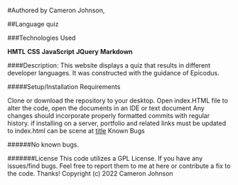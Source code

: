 #Authored by Cameron Johnson,

##Language quiz

###Technologies Used

**HMTL**
**CSS**
**JavaScript**
**JQuery**
**Markdown**

####Description: This website displays a quiz that results in different developer languages. It was constructed with the guidance of Epicodus.

#####Setup/Installation Requirements

Clone or download the repository to your desktop.
Open index.HTML file
to alter the code, open the documents in an IDE or text document
Any changes should incorporate properly formatted commits with regular history.
if installing on a server, portfolio and related links must be updated to index.html
can be scene at [title](https://github.com/Cameronjohnson30/language-quiz.git)
Known Bugs

######No known bugs.

#######License This code utilizes a GPL License. If you have any issues/find bugs. Feel free to report them to me at here or contribute a fix to the code. Thanks! Copyright (c) 2022 Cameron Johnson
